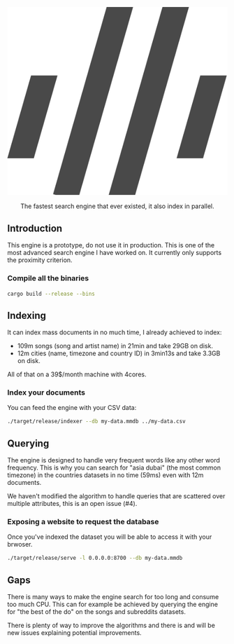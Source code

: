 <p align="center">
  <img alt="the milli logo" src="public/logo-black.svg">
</p>

<p align="center">The fastest search engine that ever existed, it also index in parallel.</p>

## Introduction

This engine is a prototype, do not use it in production.
This is one of the most advanced search engine I have worked on.
It currently only supports the proximity criterion.

### Compile all the binaries

```bash
cargo build --release --bins
```

## Indexing

It can index mass documents in no much time, I already achieved to index:
 - 109m songs (song and artist name) in 21min and take 29GB on disk.
 - 12m cities (name, timezone and country ID) in 3min13s and take 3.3GB on disk.

All of that on a 39$/month machine with 4cores.

### Index your documents

You can feed the engine with your CSV data:

```bash
./target/release/indexer --db my-data.mmdb ../my-data.csv
```

## Querying

The engine is designed to handle very frequent words like any other word frequency.
This is why you can search for "asia dubai" (the most common timezone) in the countries datasets in no time (59ms) even with 12m documents.

We haven't modified the algorithm to handle queries that are scattered over multiple attributes, this is an open issue (#4).

### Exposing a website to request the database

Once you've indexed the dataset you will be able to access it with your brwoser.

```bash
./target/release/serve -l 0.0.0.0:8700 --db my-data.mmdb
```

## Gaps

There is many ways to make the engine search for too long and consume too much CPU.
This can for example be achieved by querying the engine for "the best of the do" on the songs and subreddits datasets.

There is plenty of way to improve the algorithms and there is and will be new issues explaining potential improvements.

